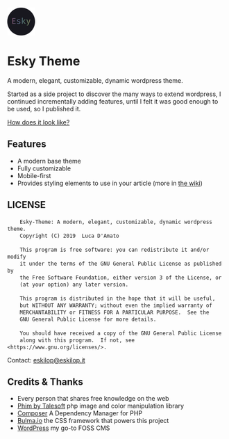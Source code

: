 <img src="https://raw.githubusercontent.com/eskilop/project-addons/master/esky-theme/esky_theme_logo.png" width="64px"></img>
# Esky Theme
A modern, elegant, customizable, dynamic wordpress theme.

Started as a side project to discover the many ways to extend wordpress, I continued incrementally adding features, until I felt it was good enough to be used, so I published it.

[How does it look like?](https://www.eskilop.it)

## Features

* A modern base theme
* Fully customizable
* Mobile-first
* Provides styling elements to use in your article (more in [the wiki](https://github.com/eskilop/Esky-Theme/wiki/Visual-Elements))

## LICENSE
```
    Esky-Theme: A modern, elegant, customizable, dynamic wordpress theme.
    Copyright (C) 2019  Luca D'Amato

    This program is free software: you can redistribute it and/or modify
    it under the terms of the GNU General Public License as published by
    the Free Software Foundation, either version 3 of the License, or
    (at your option) any later version.

    This program is distributed in the hope that it will be useful,
    but WITHOUT ANY WARRANTY; without even the implied warranty of
    MERCHANTABILITY or FITNESS FOR A PARTICULAR PURPOSE.  See the
    GNU General Public License for more details.

    You should have received a copy of the GNU General Public License
    along with this program.  If not, see <https://www.gnu.org/licenses/>.
```
Contact: <a href="mailto:eskilop@eskilop.it">eskilop@eskilop.it</a>

## Credits & Thanks

* Every person that shares free knowledge on the web
* [Phim by Talesoft](https://github.com/Talesoft/phim) php image and color manipulation library
* [Composer](https://getcomposer.org/) A Dependency Manager for PHP
* [Bulma.io](https://bulma.io/) the CSS framework that powers this project
* [WordPress](https://wordpress.org) my go-to FOSS CMS